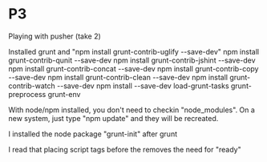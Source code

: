 P3
==

Playing with pusher (take 2)

Installed grunt and "npm install grunt-contrib-uglify --save-dev"
npm install grunt-contrib-qunit --save-dev
npm install grunt-contrib-jshint --save-dev
npm install grunt-contrib-concat --save-dev
npm install grunt-contrib-copy --save-dev
npm install grunt-contrib-clean --save-dev
npm install grunt-contrib-watch --save-dev
npm install --save-dev load-grunt-tasks
grunt-preprocess
grunt-env

With node/npm installed, you don't need to checkin "node_modules".  On a new system, just type "npm update" and they will be recreated.

I installed the node package "grunt-init" after grunt

I read that placing script tags before the </body> removes the need for "ready"
